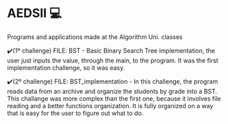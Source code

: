 # AEDSII 💻
 Programs and applications made at the Algorithm Uni. classes

✔️(1º challenge) FILE: BST - Basic Binary Search Tree implementation, the user just inputs the value, through the main, to the program. It was the first implementation challenge, so it was easy.

✔️(2º challenge) FILE: BST_implementation - In this challenge, the program reads data from an archive and organize the students by grade into a BST. This challange was more complex than the first one, because it involves file reading and a better functions organization. It is fully organized on a way that is easy for the user to figure out what to do.
